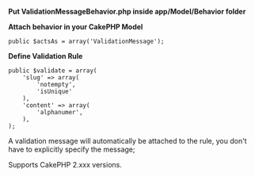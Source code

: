 **Put ValidationMessageBehavior.php inside app/Model/Behavior folder**


**Attach behavior in your CakePHP Model**

	public $actsAs = array('ValidationMessage');

**Define Validation Rule**

	public $validate = array(
		'slug' => array(
			'notempty',
			'isUnique'
		),
		'content' => array(
			'alphanumer',
		),
	);

A validation message will automatically be attached to the rule, you don't have to explicitly specify the message;

Supports CakePHP 2.xxx versions.
